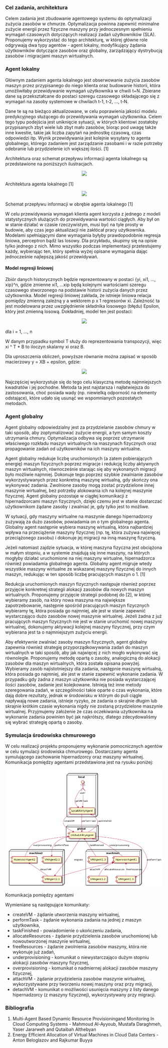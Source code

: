 ### Cel zadania, architektura
Celem zadania jest zbudowanie agentowego systemu do optymalizacji zużycia zasobów w chmurze. Optymalizacja powinna zapewnić minimalne zużycie
energii przez fizyczne maszyny przy jednoczesnym spełnieniu wymagań czasowych dotyczących realizacji zadań użytkowników (SLA). Proponujemy
wykorzystać do tego architekturę, w której główne role odgrywają dwa typy agentów - agent lokalny, modyfikujący żądania użytkowników dotyczące zasobów
oraz globalny, zarządzający dystrybucją zasobów i migracjami maszyn wirtualnych.

### Agent lokalny
Głównym zadaniem agenta lokalnego jest obserwowanie zużycia zasobów maszyn przez przypisanego do niego klienta oraz budowanie historii, 
która umożliwiłaby przewidywanie wymagań użytkownika w chwili t+N. Zbierane dane są przekształcane do postaci szeregu czasowego składającego się 
z wymagań na zasoby systemowe w chwilach t-1, t-2, ..., t-N.

Dane te są na bieżąco aktualizowane, w celu poprawienia jakości modelu predykcyjnego służącego do przewidywania wymagań użytkownika. 
Celem tego typu podejścia jest uniknięcie sytuacji, w których klientowi zostałoby przypisanych zbyt wiele lub zbyt mało zasobów, 
biorąc pod uwagę także inne kwestie, takie jak liczba zapytań na jednostkę czasową, czas odpowiedzi itp. Wynik przewidywania jest 
kolejnie wysyłany to agenta globalnego, którego zadaniem jest zarządzanie zasobami i w razie potrzeby odebranie lub przydzielenie ich większej ilości. [1]

Architektura oraz schemat przepływu informacji agenta lokalnego są przedstawione na poniższych ilustracjach.

<p align="center">
  <img src = "https://imgur.com/iCJQ5Rb.png"/>
   <figcaption>Architektura agenta lokalnego [1]</figcaption>
</p>

<p align="center">
  <img src = "https://imgur.com/bl97feT.png"/>
   <figcaption>Schemat przepływu informacji w obrębie agenta lokalnego [1]</figcaption>
</p>

W celu przewidywania wymagań klienta agent korzysta z jednego z modeli statystycznych służących do przewidywania wartości ciągłych. 
Aby był on w stanie działać w czasie rzeczywistym, musi być na tyle prosty w budowie, aby czas jego aktualizacji nie zakłócał pracy użytkownika. 
Modelami spełniającymi dane wymagania byłyby prawdopodobnie regresja liniowa, perceptron bądź las losowy. Dla przykładu, 
skupimy się na opisie tylko jednego z nich. Mimo wszystko podczas implementacji przetestujemy każdy, wybierając ten, 
który spełnia wyżej opisane wymagania dając jednocześnie najlepszą jakość przewidywań.

#### Model regresji liniowej
Zbiór danych historycznych będzie reprezentowany w postaci {yi, xi1, ..., xip}^n, gdzie zmienne xi1, ...xip będą kolejnymi wartościami szeregu czasowego stworzonego na podstawie historii zużycia danych przez użytkownika. Model regresji liniowej zakłada, że istnieje liniowa relacja pomiędzy zmienną zależną y a wektorem p x 1 regresorów xi.  Zależność ta jest modelowana przez uwzględnienie składnika losowego (błędu) Epsilon, który jest zmienną losową. Dokładniej, model ten jest postaci:

<p align="center">
  <img src = "https://imgur.com/xIFStFd.png"/>
</p>

dla i = 1, ..., n

W danym przypadku symbol T służy do reprezentowania transpozycji, więc xi ^ T * B to iloczyn skalarny xi oraz B.

Dla uproszczenia obliczeń, powyższe równanie można zapisać w sposób macierzowy y = XB + epsilon, gdzie:

<p align="center">
  <img src = "https://imgur.com/JOyUsdo.png"/>
</p>

Najczęściej wykorzystuje się do tego celu klasyczną metodę najmniejszych kwadratów i jej pochodne. Metoda ta jest najstarsza i najłatwiejsza do zastosowania, choć posiada wady (np. niewielką odporność na elementy odstające), które udało się usunąć we wspomnianych pozostałych metodach.

### Agent globalny
Agent globalny odpowiedzialny jest za przydzielanie zasobów chmury w taki sposób, aby
zoptymalizować zużycie energii, a tym samym koszty utrzymania chmury. Optymalizacja odbywa się poprzez
utrzymanie właściwego rozkładu maszyn wirtualnych na maszynach fizycznych oraz propagowanie zadań 
od użytkowników na ich maszyny wirtualne.

Agent globalny redukuje liczbę uruchomionych (a zatem pobierających energię) maszyn fizycznych poprzez migracje i
redukcję liczby aktywnych maszyn wirtualnych, równocześnie starając się aby wykonanych migracji było możliwie najmniej. 
Dokonuje tego poprzez szybkie zwalnianie zasobów
wykorzystywanych przez konkretną maszynę wirtualną, gdy skończy ona wykonywać zadania. Zwolnione zasoby
mogą zostać przydzielone innej maszynie wirtualnej, bez potrzeby alokowania ich na kolejnej maszynie 
fizycznej. Agent globalny pozostaje w ciągłej komunikacji z hipernadzorcami maszyn fizycznych, dzięki 
czemu jest w stanie dostarczać użytkownikom żądane zasoby i zwalniać je, gdy tylko jest to możliwe.

W sytuacji, gdy maszyny wirtualne na maszynie danego hipernadzorcy zużywają za dużo zasobów, powiadamia on o tym globalnego agenta. 
Globalny agent następnie wybiera maszynę wirtualną, która najbardziej wpływa na przeciążenie maszyny fizycznej (np. tę, która 
zużywa najwięcej przeciążonego zasobu) i dokonuje jej migracji na inną maszynę fizyczną.

Jeżeli natomiast zajdzie sytuacja, w której maszyna fizyczna jest obciążona w małym stopniu, a w systemie 
znajdują się inne maszyny, na których mogłyby działać uruchomione na niej maszyny wirtualne, hipernadzorca
również powiadamia globalnego agenta. Globalny agent migruje wtedy wszystkie maszyny wirtualne ze wskazanej
maszyny fizycznej do innych maszyn, redukując w ten sposób liczbę pracujących maszyn o 1. [1]

Redukcja uruchomionych maszyn fizycznych następuje również poprzez przyjęcie konkretnej strategii alokacji
zasobów dla nowych maszyn wirtualnych. Proponujemy przyjęcie strategii podobnej do [2], w której wybieramy zasób, na który nowa 
maszyna ma największe zapotrzebowanie, następnie spośród pracujących maszyn fizycznych wybieramy tę, która posiada go najmniej, ale jest w stanie zapewnić
wystarczająco dużo zasobów nowej maszynie wirtualnej. Jeżeli żadna z już pracujących maszyn fizycznych nie
jest w stanie uruchomić nowej maszyny wirtualnej, dokonujemy aktywacji kolejnej maszyny fizycznej, przy czym
wybierana jest ta o najmniejszym zużyciu energii. 

Aby efektywnie zwalniać zasoby maszyn fizycznych, agent globalny zapewnia również strategię przyporządkowywania 
zadań do maszyn wirtualnych w taki sposób, aby jak najwięcej z nich mogło wykonywać się równolegle. Proponujemy 
metodę opartą o zasoby, analogiczną do alokacji zasobów dla maszyn wirtualnych, która została opisana powyżej.
Wybieramy zasób najistotniejszy dla zadania, następnie maszynę wirtualną, która posiada go najmniej, ale jest 
w stanie zapewnić wykonanie zadania. W przypadku gdy żadna z maszyn użytkownika nie posiada wystarczającej ilości
zasobów, zadanie jest kolejkowane. Istnieją też inne metody szeregowania zadań, w szczególności takie oparte o czas
wykonania, które dają dobre rezultaty, jednak w środowisku w którym do puli ciągle napływają nowe zadania, istnieje
ryzyko, ze zadania o skrajnie długim lub skrajnie krótkim czasie wykonania nigdy nie zostaną przydzielone maszynie
wirtualnej. Przyjmujemy założenie że czas oczekiwania użytkownika na wykonanie zadania powinien być jak najkrótszy,
dlatego zdecydowaliśmy się wybrać strategię opartą o zasoby. 

### Symulacja środowiska chmurowego

W celu realizacji projektu proponujemy wykonanie pomocnicznych agentów w celu symulacji środowiska chmurowego.
Dostarczamy agenta symulującego zachowanie hipernadzorcy oraz maszyny wirtualnej. Komunikacja pomiędzy agentami
przedstawiona jest na rysuku poniżej:

<p align="center">
  <img src = "komunikacja.png"/> 
   <figcaption>Komunikacja pomiędzy agentami</figcaption>
</p>

Wymieniane są następujące komunikaty:
 - createVM - żądanie utworzenia maszyny wirtualnej,
 - performTask - żądanie wykonania zadania na jednej z maszyn użytkownika,
 - taskFinished - powiadomienie o ukończeniu zadania,
 - allocateResources - żądanie przydzielenia zasobów uruchomionej lub nowoutworzonej maszynie wirtualnej,
 - freeResources - żądanie zwolnienia zasobów maszyny, która nie wykonuje już zadań,
 - underprovisioning - komunikat o niewystarczająco dużym stopniu alokacji zasobów maszyny fizycznej,
 - overprovisioning - komunikat o nadmiernej alokacji zasobów maszyny fizycznej,
 - attachVM - żądanie przydzielenia zasobów maszynie wirtualnej, wykorzystywane przy tworzeniu nowej maszyny oraz przy migracji,
 - detachVM - komunikat o możliwości usunięcia maszyny z listy danego hipernadzorcy (z maszyny fizycznej), wykorzystywany przy migracji.

### Bibliografia
1. Multi-Agent Based Dynamic Resource Provisioningand Monitoring In Cloud Computing Systems - 
Mahmoud Al-Ayyoub, Mustafa Daraghmeh, Yaser Jararweh and Qutaibah Althebyan
2. Energy Efficient Allocation of Virtual Machines in Cloud Data Centers - Anton Beloglazov and Rajkumar Buyya
